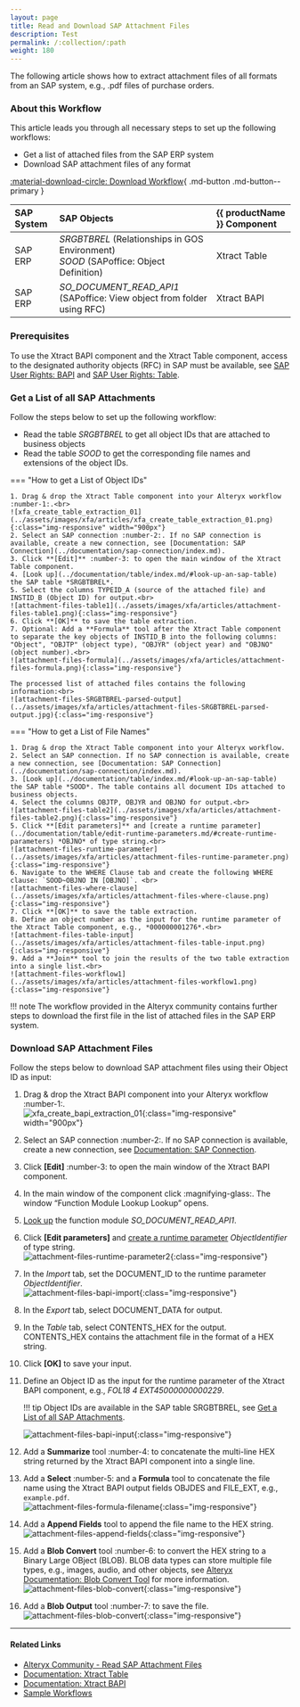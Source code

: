```yaml
---
layout: page
title: Read and Download SAP Attachment Files 
description: Test
permalink: /:collection/:path
weight: 180
---
```


The following article shows how to extract attachment files of all formats from an SAP system, e.g., .pdf files of purchase orders.<br>

### About this Workflow

This article leads you through all necessary steps to set up the following workflows:
- Get a list of attached files from the SAP ERP system
- Download SAP attachment files of any format

[:material-download-circle: Download Workflow](../assets/files/xfa/SAP-Read-Attachment-Files.yxmd){ .md-button .md-button--primary }

| SAP System | SAP Objects | {{ productName }} Component |
| :------ |:--- | :--- |
| SAP ERP | *SRGBTBREL* (Relationships in GOS Environment) <br>*SOOD* (SAPoffice: Object Definition) | Xtract Table |
| SAP ERP | *SO_DOCUMENT_READ_API1* (SAPoffice: View object from folder using RFC) | Xtract BAPI |



### Prerequisites

To use the Xtract BAPI component and the Xtract Table component, access to the designated authority objects (RFC) in SAP must be available, see [SAP User Rights: BAPI](../documentation/setup-in-sap/sap-authority-objects.md#bapi) and [SAP User Rights: Table](../documentation/setup-in-sap/sap-authority-objects.md#table).


### Get a List of all SAP Attachments

Follow the steps below to set up the following workflow:
- Read the table *SRGBTBREL* to get all object IDs that are attached to business objects
- Read the table *SOOD* to get the corresponding file names and extensions of the object IDs.

=== "How to get a List of Object IDs"
	
	1. Drag & drop the Xtract Table component into your Alteryx workflow :number-1:.<br>
	![xfa_create_table_extraction_01](../assets/images/xfa/articles/xfa_create_table_extraction_01.png){:class="img-responsive" width="900px"}
	2. Select an SAP connection :number-2:. If no SAP connection is available, create a new connection, see [Documentation: SAP Connection](../documentation/sap-connection/index.md).
	3. Click **[Edit]** :number-3: to open the main window of the Xtract Table component.
	4. [Look up](../documentation/table/index.md/#look-up-an-sap-table) the SAP table *SRGBTBREL*.
	5. Select the columns TYPEID_A (source of the attached file) and INSTID_B (Object ID) for output.<br>
	![attachment-files-table1](../assets/images/xfa/articles/attachment-files-table1.png){:class="img-responsive"}
	6. Click **[OK]** to save the table extraction.
	7. Optional: Add a **Formula** tool after the Xtract Table component to separate the key objects of INSTID_B into the following columns: "Object", "OBJTP" (object type), "OBJYR" (object year) and "OBJNO" (object number).<br>
	![attachment-files-formula](../assets/images/xfa/articles/attachment-files-formula.png){:class="img-responsive"}

	The processed list of attached files contains the following information:<br>
	![attachment-files-SRGBTBREL-parsed-output](../assets/images/xfa/articles/attachment-files-SRGBTBREL-parsed-output.jpg){:class="img-responsive"}

=== "How to get a List of File Names"

	1. Drag & drop the Xtract Table component into your Alteryx workflow.
	2. Select an SAP connection. If no SAP connection is available, create a new connection, see [Documentation: SAP Connection](../documentation/sap-connection/index.md).
	3. [Look up](../documentation/table/index.md/#look-up-an-sap-table) the SAP table *SOOD*. The table contains all document IDs attached to business objects.
	4. Select the columns OBJTP, OBJYR and OBJNO for output.<br>
	![attachment-files-table2](../assets/images/xfa/articles/attachment-files-table2.png){:class="img-responsive"}
	5. Click **[Edit parameters]** and [create a runtime parameter](../documentation/table/edit-runtime-parameters.md/#create-runtime-parameters) *OBJNO* of type string.<br>
	![attachment-files-runtime-parameter](../assets/images/xfa/articles/attachment-files-runtime-parameter.png){:class="img-responsive"}
	6. Navigate to the WHERE Clause tab and create the following WHERE clause: `SOOD~OBJNO IN [OBJNO]`. <br>
	![attachment-files-where-clause](../assets/images/xfa/articles/attachment-files-where-clause.png){:class="img-responsive"}
	7. Click **[OK]** to save the table extraction.
	8. Define an object number as the input for the runtime parameter of the Xtract Table component, e.g., *000000001276*.<br>
	![attachment-files-table-input](../assets/images/xfa/articles/attachment-files-table-input.png){:class="img-responsive"}
	9. Add a **Join** tool to join the results of the two table extraction into a single list.<br>
	![attachment-files-workflow1](../assets/images/xfa/articles/attachment-files-workflow1.png){:class="img-responsive"}

!!! note
	The workflow provided in the Alteryx community contains further steps to download the first file in the list of attached files in the SAP ERP system.

### Download SAP Attachment Files

Follow the steps below to download SAP attachment files using their Object ID as input:

1. Drag & drop the Xtract BAPI component into your Alteryx workflow :number-1:.<br>
![xfa_create_bapi_extraction_01](../assets/images/xfa/articles/xfa_create_bapi_extraction_01.png){:class="img-responsive" width="900px"}
2. Select an SAP connection :number-2:. If no SAP connection is available, create a new connection, see [Documentation: SAP Connection](../documentation/sap-connection/index.md).
3. Click **[Edit]** :number-3: to open the main window of the Xtract BAPI component.
4. In the main window of the component click :magnifying-glass:. The window “Function Module Lookup Lookup” opens.
5. [Look up](../documentation/bapi/index.md/#look-up-a-function-module-bapi) the function module *SO_DOCUMENT_READ_API1*.
6. Click **[Edit parameters]** and [create a runtime parameter](../documentation/bapi/edit-runtime-parameters.md/#create-runtime-parameters) *ObjectIdentifier* of type string.<br>
![attachment-files-runtime-parameter2](../assets/images/xfa/articles/attachment-files-runtime-parameter2.png){:class="img-responsive"}
7. In the *Import* tab, set the DOCUMENT_ID to the runtime parameter *ObjectIdentifier*.<br>
![attachment-files-bapi-import](../assets/images/xfa/articles/attachment-files-bapi-import.png){:class="img-responsive"}
8. In the *Export* tab, select DOCUMENT_DATA for output.
9. In the *Table* tab, select CONTENTS_HEX for the output. CONTENTS_HEX contains the attachment file in the format of a HEX string.
10. Click **[OK]** to save your input.
11. Define an Object ID as the input for the runtime parameter of the Xtract BAPI component, e.g., *FOL18          4 EXT45000000000229*.<br>

	!!! tip
		Object IDs are available in the SAP table SRGBTBREL, see [Get a List of all SAP Attachments](#get-a-list-of-all-sap-attachments).
		
	![attachment-files-bapi-input](../assets/images/xfa/articles/attachment-files-bapi-input.png){:class="img-responsive"}
12. Add a **Summarize** tool :number-4: to concatenate the multi-line HEX string returned by the Xtract BAPI component into a single line.
13. Add a **Select** :number-5: and a **Formula** tool to concatenate the file name using the Xtract BAPI output fields OBJDES and FILE_EXT, e.g., `example.pdf`.<br>
![attachment-files-formula-filename](../assets/images/xfa/articles/attachment-files-formula-filename.png){:class="img-responsive"}
14. Add a **Append Fields** tool to append the file name to the HEX string.<br>
![attachment-files-append-fields](../assets/images/xfa/articles/attachment-files-append-fields.png){:class="img-responsive"}
15. Add a **Blob Convert** tool :number-6: to convert the HEX string to a Binary Large OBject (BLOB).
BLOB data types can store multiple file types, e.g., images, audio, and other objects, see [Alteryx Documentation: Blob Convert Tool](https://help.alteryx.com/current/en/designer/tools/developer/blob-convert-tool.html) for more information. <br>
![attachment-files-blob-convert](../assets/images/xfa/articles/attachment-files-blob-convert.png){:class="img-responsive"}
16. Add a **Blob Output** tool :number-7: to save the file.<br>
![attachment-files-blob-convert](../assets/images/xfa/articles/attachment-files-blob-output.png){:class="img-responsive"}


*****
#### Related Links
- [Alteryx Community - Read SAP Attachment Files](https://community.alteryx.com/t5/Community-Gallery/Read-and-Download-SAP-Attachment-Files-using-Xtract-for-Alteryx/ta-p/1212418)
- [Documentation: Xtract Table](../documentation/table/index.md)
- [Documentation: Xtract BAPI](../documentation/bapi/index.md)
- [Sample Workflows](../sample-workflows.md)

